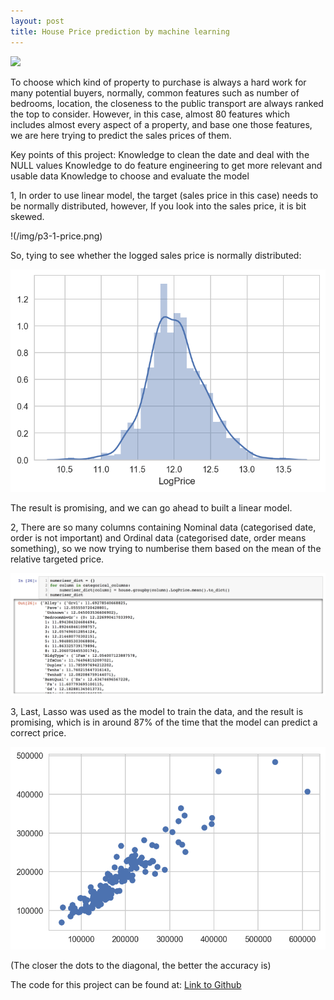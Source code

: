 ```yaml
---
layout: post
title: House Price prediction by machine learning
---
```


![](/img/house-prices-up.jpg)

To choose which kind of property to purchase is always a hard work for many potential buyers, normally, common features such as number of bedrooms, location, the closeness to the public transport are always ranked the top to consider. However, in this case, almost 80 features which includes almost every aspect of a property, and base one those features, we are here trying to predict the sales prices of them.

Key points of this project:
Knowledge to clean the date and deal with the NULL values
Knowledge to do feature engineering to get more relevant and usable data
Knowledge to choose and evaluate the model

1, In order to use linear model, the target (sales price in this case) needs to be normally distributed, however, If you look into the sales price, it is bit skewed.

!(/img/p3-1-price.png) 

So, tying to see whether the logged sales price is normally distributed:

![](/img/p3-2-logprice.png) 

The result is promising, and we can go ahead to built a linear model.

2, There are so many columns containing Nominal data (categorised date, order is not important) and Ordinal data (categorised date, order means something), so we now trying to numberise them based on the mean of the relative targeted price.

![](/img/p3-3-numberise.jpg)  

3, Last, Lasso was used as the model to train the data, and the result is promising, which is in around 87% of the time that the model can predict a correct price.

![](/img/p3-4-result-compare.png)  

(The closer the dots to the diagonal, the better the accuracy is)

The code for this project can be found at: [Link to Github](https://github.com/DavidZliu/p3-house-price/blob/master/p3-code-Nov.ipynb)

